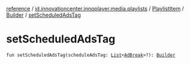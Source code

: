 [reference](../../../index.md) / [id.innovationcenter.innoplayer.media.playlists](../../index.md) / [PlaylistItem](../index.md) / [Builder](index.md) / [setScheduledAdsTag](./set-scheduled-ads-tag.md)

# setScheduledAdsTag

`fun setScheduledAdsTag(scheduleAdsTag: `[`List`](https://kotlinlang.org/api/latest/jvm/stdlib/kotlin.collections/-list/index.html)`<`[`AdBreak`](../../../id.innovationcenter.innoplayer.media.ads/-ad-break/index.md)`>?): `[`Builder`](index.md)